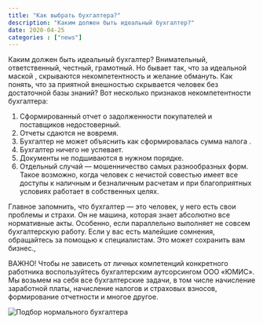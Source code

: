 ```yaml
---
title: "Как выбрать бухгалтера?"
description: "Каким должен быть идеальный бухгалтер?"
date: 2020-04-25
categories : ["news"]
---
```


Каким должен быть идеальный бухгалтер?  Внимательный, ответственный,
честный, грамотный. Но бывает так, что  за идеальной маской , скрываются
некомпетентность и желание обмануть. Как понять, что за приятной
внешностью скрывается человек без достаточной базы знаний?
Вот несколько признаков некомпетентности бухгалтера:

1. Сформированный отчет о задолженности покупателей и поставщиков недостоверный.
2. Отчеты сдаются не вовремя.
3. Бухгалтер не может объяснить как сформировалась  сумма налога .
4. Бухгалтер ничего не успевает.
5. Документы не подшиваются в нужном порядке.
6. Отдельный случай — мошенничество самых разнообразных форм. Такое
возможно, когда человек с нечистой совестью имеет все доступы к наличным
и безналичным расчетам и при благоприятных условиях работает в
собственных целях.

Главное запомнить, что бухгалтер — это человек, у него есть свои
проблемы и страхи. Он не машина, которая знает абсолютно все нормативные
акты. Особенно, если параллельно выполняет не совсем бухгалтерскую
работу. Если у вас есть малейшие сомнения, обращайтесь за помощью к
специалистам. Это может сохранить вам бизнес.,

ВАЖНО! Чтобы не зависеть от личных компетенций конкретного работника
воспользуйтесь бухгалтерским аутсорсингом ООО «ЮМИС». Мы возьмем на себя
все бухгалтерские задачи, в том числе начисление заработной платы,
начисление налогов и страховых взносов, формирование отчетности и многое
другое.

![Подбор нормального бухгалтера](/img/idealbuhg.jpg)

